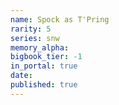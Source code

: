 ```yaml
---
name: Spock as T'Pring
rarity: 5
series: snw
memory_alpha:
bigbook_tier: -1
in_portal: true
date:
published: true
---
```



